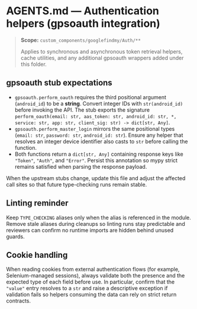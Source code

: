 # AGENTS.md — Authentication helpers (gpsoauth integration)

> **Scope:** `custom_components/googlefindmy/Auth/**`
>
> Applies to synchronous and asynchronous token retrieval helpers, cache utilities, and any additional gpsoauth wrappers added under this folder.

## gpsoauth stub expectations

* `gpsoauth.perform_oauth` requires the third positional argument (`android_id`) to be a **string**. Convert integer IDs with `str(android_id)` before invoking the API. The stub exports the signature `perform_oauth(email: str, aas_token: str, android_id: str, *, service: str, app: str, client_sig: str) -> dict[str, Any]`.
* `gpsoauth.perform_master_login` mirrors the same positional types (`email: str`, `password: str`, `android_id: str`). Ensure any helper that resolves an integer device identifier also casts to `str` before calling the function.
* Both functions return a `dict[str, Any]` containing response keys like `"Token"`, `"Auth"`, and `"Error"`. Persist this annotation so mypy strict remains satisfied when parsing the response payload.

When the upstream stubs change, update this file and adjust the affected call sites so that future type-checking runs remain stable.

## Linting reminder

Keep `TYPE_CHECKING` aliases only when the alias is referenced in the module. Remove stale aliases during cleanups so linting runs stay predictable and reviewers can confirm no runtime imports are hidden behind unused guards.

## Cookie handling

When reading cookies from external authentication flows (for example, Selenium-managed sessions), always validate both the presence and the expected type of each field before use. In particular, confirm that the `"value"` entry resolves to a `str` and raise a descriptive exception if validation fails so helpers consuming the data can rely on strict return contracts.
